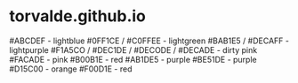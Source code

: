 torvalde.github.io
==================

#ABCDEF - lightblue
#0FF1CE / #C0FFEE - lightgreen
#BAB1E5 / #DECAFF - lightpurple
#F1A5CO / #DEC1DE / #DECODE / #DECADE - dirty pink
#FACADE - pink
#B00B1E - red
#AB1DE5 - purple
#BE51DE - purple
#D15C00 - orange
#F00D1E - red




